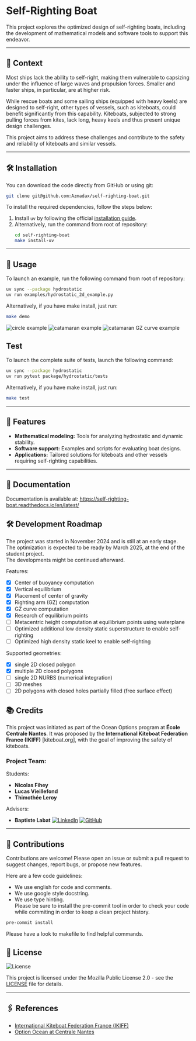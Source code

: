 # Self-Righting Boat

This project explores the optimized design of self-righting boats, including the development of mathematical models and software tools to support this endeavor.

---

## 📜 Context

Most ships lack the ability to self-right, making them vulnerable to capsizing under the influence of large waves and propulsion forces. Smaller and faster ships, in particular, are at higher risk.

While rescue boats and some sailing ships (equipped with heavy keels) are designed to self-right, other types of vessels, such as kiteboats, could benefit significantly from this capability. Kiteboats, subjected to strong pulling forces from kites, lack long, heavy keels and thus present unique design challenges.

This project aims to address these challenges and contribute to the safety and reliability of kiteboats and similar vessels.

---

## 🛠️ Installation
You can download the code directly from GitHub or using git:

```bash
git clone git@github.com:Azmadax/self-righting-boat.git
```

To install the required dependencies, follow the steps below:

1. Install `uv` by following the official [installation guide](https://docs.astral.sh/uv/getting-started/installation).
2. Alternatively, run the command from root of repository:  
   ```bash
   cd self-righting-boat
   make install-uv
   ```

---

## 🚀 Usage

To launch an example, run the following command from root of repository:  
```bash
uv sync --package hydrostatic
uv run examples/hydrostatic_2d_example.py
```
Alternatively, if you have make install, just run:
```bash
make demo
```
![circle example](docs/source/img/circle_example.png)
![catamaran example](docs/source/img/catamaran.png)
![catamaran GZ curve example](docs/source/img/GZ_curve.png)
## Test
To launch the complete suite of tests, launch the following command:
```bash
uv sync --package hydrostatic
uv run pytest package/hydrostatic/tests
```
Alternatively, if you have make install, just run:
   ```bash
   make test
   ```


---

## 📝 Features

- **Mathematical modeling:** Tools for analyzing hydrostatic and dynamic stability.
- **Software support:** Examples and scripts for evaluating boat designs.
- **Applications:** Tailored solutions for kiteboats and other vessels requiring self-righting capabilities.

---

## 📜 Documentation
Documentation is available at:
https://self-righting-boat.readthedocs.io/en/latest/

## 🛠️ Development Roadmap

The project was started in November 2024 and is still at an early stage.  
The optimization is expected to be ready by March 2025, at the end of the student project.  
The developments might be continued afterward.

Features:
- [x] Center of buoyancy computation
- [x] Vertical equilibrium
- [x] Placement of center of gravity
- [x] Righting arm (GZ) computation
- [x] GZ curve computation
- [x] Research of equilibrium points
- [ ] Metacentric height computation at equilibrium points using waterplane
- [ ] Optimized additional low density static superstructure to enable self-righting
- [ ] Optimized high density static keel to enable self-righting 

Supported geometries:
- [x] single 2D closed polygon
- [x] multiple 2D closed polygons
- [ ] single 2D NURBS (numerical integration)
- [ ] 3D meshes
- [ ] 2D polygons with closed holes partially filled (free surface effect)

## 📚 Credits

This project was initiated as part of the Ocean Options program at **École Centrale Nantes**.
It was proposed by the **International Kiteboat Federation France (IKIFF)** [kiteboat.org], with the goal of improving the safety of kiteboats.

### Project Team:
Students:
- **Nicolas Fihey**  
- **Lucas Vieillefond**  
- **Thimothée Leroy**  

Advisers: 
- **Baptiste Labat**
[![LinkedIn](https://img.shields.io/badge/-LinkedIn-blue?logo=linkedin&logoWidth=20&style=flat-square)](https://www.linkedin.com/in/baptiste-labat-01751138/)
[![GitHub](https://img.shields.io/badge/-GitHub-black?logo=github&logoWidth=20&style=flat-square)](https://github.com/baptistelabat)

---

## 🤝 Contributions

Contributions are welcome! Please open an issue or submit a pull request to suggest changes, report bugs, or propose new features.

Here are a few code guidelines:  
- We use english for code and comments.
- We use google style docstring.
- We use type hinting.  
Please be sure to install the pre-commit tool in order to check your code while commiting in order to keep a clean project history.
```bash
pre-commit install
```
Please have a look to makefile to find helpful commands.

## 📜 License
![License](https://img.shields.io/badge/license-MPL%202.0-brightgreen)

This project is licensed under the Mozilla Public License 2.0 - see the [LICENSE](./LICENSE) file for details.

---

## 🖇️ References

- [International Kiteboat Federation France (IKIFF)](https://kiteboat.org)  
- [Option Ocean at Centrale Nantes](https://www.ec-nantes.fr/formation/les-options-de-2e-et-3e-annee/option-ocean)
